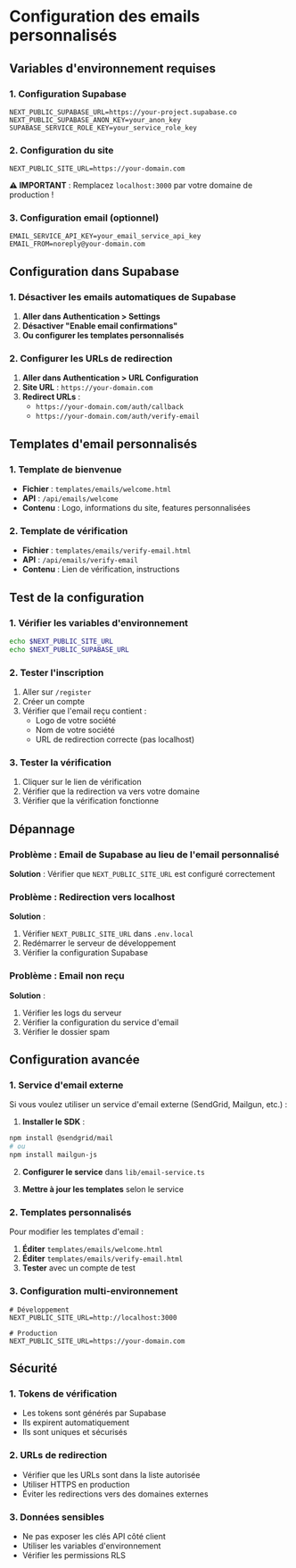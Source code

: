 # Configuration des emails personnalisés

## Variables d'environnement requises

### 1. Configuration Supabase
```env
NEXT_PUBLIC_SUPABASE_URL=https://your-project.supabase.co
NEXT_PUBLIC_SUPABASE_ANON_KEY=your_anon_key
SUPABASE_SERVICE_ROLE_KEY=your_service_role_key
```

### 2. Configuration du site
```env
NEXT_PUBLIC_SITE_URL=https://your-domain.com
```

**⚠️ IMPORTANT** : Remplacez `localhost:3000` par votre domaine de production !

### 3. Configuration email (optionnel)
```env
EMAIL_SERVICE_API_KEY=your_email_service_api_key
EMAIL_FROM=noreply@your-domain.com
```

## Configuration dans Supabase

### 1. Désactiver les emails automatiques de Supabase

1. **Aller dans Authentication > Settings**
2. **Désactiver "Enable email confirmations"**
3. **Ou configurer les templates personnalisés**

### 2. Configurer les URLs de redirection

1. **Aller dans Authentication > URL Configuration**
2. **Site URL** : `https://your-domain.com`
3. **Redirect URLs** : 
   - `https://your-domain.com/auth/callback`
   - `https://your-domain.com/auth/verify-email`

## Templates d'email personnalisés

### 1. Template de bienvenue
- **Fichier** : `templates/emails/welcome.html`
- **API** : `/api/emails/welcome`
- **Contenu** : Logo, informations du site, features personnalisées

### 2. Template de vérification
- **Fichier** : `templates/emails/verify-email.html`
- **API** : `/api/emails/verify-email`
- **Contenu** : Lien de vérification, instructions

## Test de la configuration

### 1. Vérifier les variables d'environnement
```bash
echo $NEXT_PUBLIC_SITE_URL
echo $NEXT_PUBLIC_SUPABASE_URL
```

### 2. Tester l'inscription
1. Aller sur `/register`
2. Créer un compte
3. Vérifier que l'email reçu contient :
   - Logo de votre société
   - Nom de votre société
   - URL de redirection correcte (pas localhost)

### 3. Tester la vérification
1. Cliquer sur le lien de vérification
2. Vérifier que la redirection va vers votre domaine
3. Vérifier que la vérification fonctionne

## Dépannage

### Problème : Email de Supabase au lieu de l'email personnalisé
**Solution** : Vérifier que `NEXT_PUBLIC_SITE_URL` est configuré correctement

### Problème : Redirection vers localhost
**Solution** : 
1. Vérifier `NEXT_PUBLIC_SITE_URL` dans `.env.local`
2. Redémarrer le serveur de développement
3. Vérifier la configuration Supabase

### Problème : Email non reçu
**Solution** :
1. Vérifier les logs du serveur
2. Vérifier la configuration du service d'email
3. Vérifier le dossier spam

## Configuration avancée

### 1. Service d'email externe
Si vous voulez utiliser un service d'email externe (SendGrid, Mailgun, etc.) :

1. **Installer le SDK** :
```bash
npm install @sendgrid/mail
# ou
npm install mailgun-js
```

2. **Configurer le service** dans `lib/email-service.ts`

3. **Mettre à jour les templates** selon le service

### 2. Templates personnalisés
Pour modifier les templates d'email :

1. **Éditer** `templates/emails/welcome.html`
2. **Éditer** `templates/emails/verify-email.html`
3. **Tester** avec un compte de test

### 3. Configuration multi-environnement
```env
# Développement
NEXT_PUBLIC_SITE_URL=http://localhost:3000

# Production
NEXT_PUBLIC_SITE_URL=https://your-domain.com
```

## Sécurité

### 1. Tokens de vérification
- Les tokens sont générés par Supabase
- Ils expirent automatiquement
- Ils sont uniques et sécurisés

### 2. URLs de redirection
- Vérifier que les URLs sont dans la liste autorisée
- Utiliser HTTPS en production
- Éviter les redirections vers des domaines externes

### 3. Données sensibles
- Ne pas exposer les clés API côté client
- Utiliser les variables d'environnement
- Vérifier les permissions RLS
